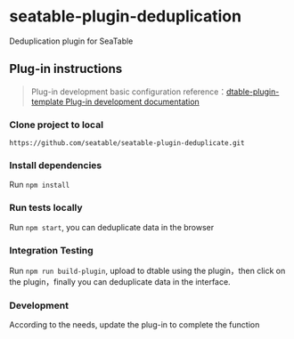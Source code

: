 # seatable-plugin-deduplication
Deduplication plugin for SeaTable

## Plug-in instructions
> Plug-in development basic configuration reference：[dtable-plugin-template Plug-in development documentation](https://github.com/seatable/seatable-plugin-template)

### Clone project to local
`https://github.com/seatable/seatable-plugin-deduplicate.git`

### Install dependencies
 Run  `npm install`

### Run tests locally

Run `npm start`, you can deduplicate data in the browser

### Integration Testing

Run `npm run build-plugin`, upload to dtable using the plugin，then click on the plugin，finally you can deduplicate data in the interface.

### Development

According to the needs, update the plug-in to complete the function